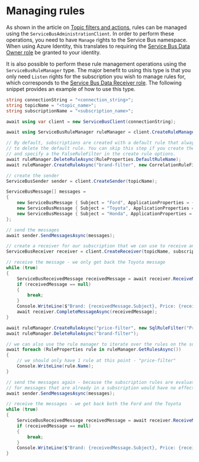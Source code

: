 # Managing rules

As shown in the article on [Topic filters and actions](https://docs.microsoft.com/azure/service-bus-messaging/topic-filters), rules can be managed using the `ServiceBusAdministrationClient`. In order to perform these operations, you need to have `Manage` rights to the Service Bus namespace. When using Azure Identity, this translates to requiring the [Service Bus Data Owner role](https://docs.microsoft.com/azure/role-based-access-control/built-in-roles#azure-service-bus-data-owner) be granted to your identity.

It is also possible to perform these rule management operations using the `ServiceBusRuleManager` type. The major benefit to using this type is that you only need `Listen` rights for the subscription you wish to manage rules for, which corresponds to the [Service Bus Data Receiver role](https://docs.microsoft.com/azure/role-based-access-control/built-in-roles#azure-service-bus-data-receiver). The following snippet provides an example of how to use this type.

```C# Snippet:ServiceBusManageRules
string connectionString = "<connection_string>";
string topicName = "<topic_name>";
string subscriptionName = "<subscription_name>";

await using var client = new ServiceBusClient(connectionString);

await using ServiceBusRuleManager ruleManager = client.CreateRuleManager(topicName, subscriptionName);

// By default, subscriptions are created with a default rule that always evaluates to True. In order to filter, we need
// to delete the default rule. You can skip this step if you create the subscription with the ServiceBusAdministrationClient,
// and specify a the FalseRuleFilter in the create rule options.
await ruleManager.DeleteRuleAsync(RuleProperties.DefaultRuleName);
await ruleManager.CreateRuleAsync("brand-filter", new CorrelationRuleFilter { Subject = "Toyota" });

// create the sender
ServiceBusSender sender = client.CreateSender(topicName);

ServiceBusMessage[] messages =
{
    new ServiceBusMessage { Subject = "Ford", ApplicationProperties = { { "Price", 25000 } } },
    new ServiceBusMessage { Subject = "Toyota", ApplicationProperties = { { "Price", 28000 } } },
    new ServiceBusMessage { Subject = "Honda", ApplicationProperties = { { "Price", 35000 } } }
};

// send the messages
await sender.SendMessagesAsync(messages);

// create a receiver for our subscription that we can use to receive and settle the message
ServiceBusReceiver receiver = client.CreateReceiver(topicName, subscriptionName);

// receive the message - we only get back the Toyota message
while (true)
{
    ServiceBusReceivedMessage receivedMessage = await receiver.ReceiveMessageAsync(TimeSpan.FromSeconds(5));
    if (receivedMessage == null)
    {
        break;
    }
    Console.WriteLine($"Brand: {receivedMessage.Subject}, Price: {receivedMessage.ApplicationProperties["Price"]}");
    await receiver.CompleteMessageAsync(receivedMessage);
}

await ruleManager.CreateRuleAsync("price-filter", new SqlRuleFilter("Price < 30000"));
await ruleManager.DeleteRuleAsync("brand-filter");

// we can also use the rule manager to iterate over the rules on the subscription.
await foreach (RuleProperties rule in ruleManager.GetRulesAsync())
{
    // we should only have 1 rule at this point - "price-filter"
    Console.WriteLine(rule.Name);
}

// send the messages again - because the subscription rules are evaluated when the messages are first enqueued, adding rules
// for messages that are already in a subscription would have no effect.
await sender.SendMessagesAsync(messages);

// receive the messages - we get back both the Ford and the Toyota
while (true)
{
    ServiceBusReceivedMessage receivedMessage = await receiver.ReceiveMessageAsync(TimeSpan.FromSeconds(5));
    if (receivedMessage == null)
    {
        break;
    }
    Console.WriteLine($"Brand: {receivedMessage.Subject}, Price: {receivedMessage.ApplicationProperties["Price"]}");
}
```
